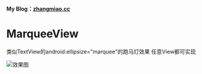 #### My Blog：[zhangmiao.cc](https://zhangmiao.cc/posts/553b92de.html)
# MarqueeView
类似TextView的android:ellipsize="marquee"的跑马灯效果 任意View都可实现

![效果图](https://github.com/GITbiubiubiu/MarqueeView/raw/master/screenshot/MarqueeView.gif)
